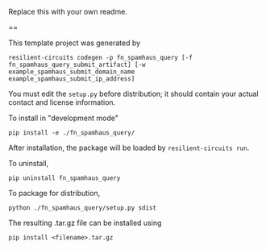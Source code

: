 Replace this with your own readme.

==

This template project was generated by

    resilient-circuits codegen -p fn_spamhaus_query [-f fn_spamhaus_query_submit_artifact] [-w example_spamhaus_submit_domain_name example_spamhaus_submit_ip_address]


You must edit the `setup.py` before distribution;
it should contain your actual contact and license information.

To install in "development mode"

    pip install -e ./fn_spamhaus_query/

After installation, the package will be loaded by `resilient-circuits run`.


To uninstall,

    pip uninstall fn_spamhaus_query


To package for distribution,

    python ./fn_spamhaus_query/setup.py sdist

The resulting .tar.gz file can be installed using

    pip install <filename>.tar.gz
